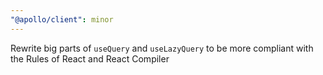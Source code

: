 ```yaml
---
"@apollo/client": minor
---
```


Rewrite big parts of `useQuery` and `useLazyQuery` to be more compliant with the Rules of React and React Compiler
